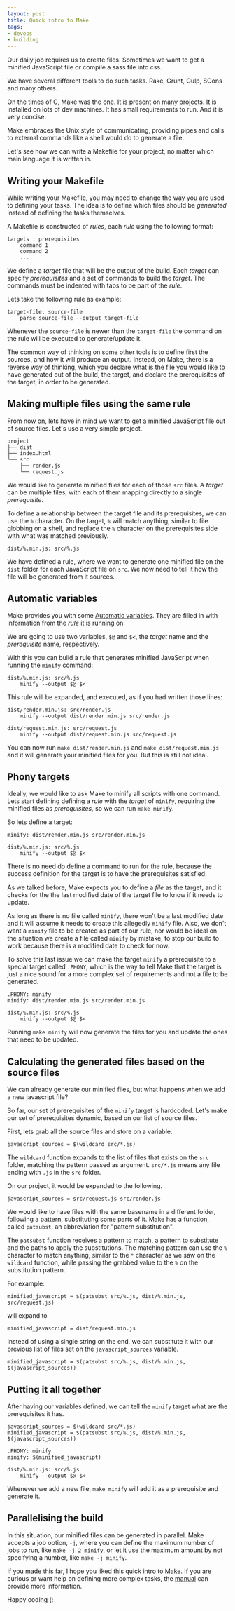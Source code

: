 ```yaml
---
layout: post
title: Quick intro to Make
tags:
- devops
- building
---
```


Our daily job requires us to create files.
Sometimes we want to get a minified JavaScript file or compile a sass file into css.

We have several different tools to do such tasks. Rake, Grunt, Gulp, SCons and many others.

On the times of C, Make was the one.
It is present on many projects.
It is installed on lots of dev machines.
It has small requirements to run.
And it is very concise.

Make embraces the Unix style of communicating,
  providing pipes and calls to external commands like a shell would do to generate a file.

Let's see how we can write a Makefile for your project,
  no matter which main language it is written in.

## Writing your Makefile

While writing your Makefile,
  you may need to change the way you are used to defining your tasks.
The idea is to define which files should be _generated_ instead of defining the tasks themselves.


A Makefile is constructed of _rules_, each _rule_ using the following format:

```make
targets : prerequisites
    command 1
    command 2
    ...
```

We define a _target_ file that will be the output of the build.
Each _target_ can specify _prerequisites_ and a set of commands to build the _target_.
The commands must be indented with tabs to be part of the _rule_.

Lets take the following rule as example:

```make
target-file: source-file
    parse source-file --output target-file 
```
Whenever the `source-file` is newer than the `target-file` the command on the rule will be executed to generate/update it.

The common way of thinking on some other tools is to define first the sources, and how it will produce an output.
Instead, on Make, there is a reverse way of thinking, 
   which you declare what is the file you would like to have generated out of the build, the target,
   and declare the prerequisites of the target, in order to be generated.


## Making multiple files using the same rule

From now on, lets have in mind we want to get a minified JavaScript file out of source files.
Let's use a very simple project.

```
project
├── dist
├── index.html
└── src
    ├── render.js
    └── request.js
```

We would like to generate minified files for each of those `src` files.
A _target_ can be multiple files,
  with each of them mapping directly to a single _prerequisite_.

To define a relationship between the target file and its prerequisites,
   we can use the `%` character.
On the target, `%` will match anything,
   similar to file globbing on a shell,
   and replace the `%` character on the prerequisites side with what was matched previously.

```make
dist/%.min.js: src/%.js
```

We have defined a rule, where we want to generate one minified file on the `dist` folder for each JavaScript file on `src`.
We now need to tell it how the file will be generated from it sources.


## Automatic variables

Make provides you with some [Automatic variables](https://www.gnu.org/software/make/manual/make.html#Automatic-Variables).
They are filled in with information from the _rule_ it is running on.

We are going to use two variables, `$@` and `$<`, the _target_ name and the _prerequisite_ name, respectively.

With this you can build a rule that generates minified JavaScript when running the `minify` command:

```make
dist/%.min.js: src/%.js
    minify --output $@ $<
```

This rule will be expanded, and executed, as if you had written those lines:

```make
dist/render.min.js: src/render.js
    minify --output dist/render.min.js src/render.js

dist/request.min.js: src/request.js
    minify --output dist/request.min.js src/request.js
```

You can now run `make dist/render.min.js` and `make dist/request.min.js` and it will generate your minified files for you.
But this is still not ideal.

## Phony targets

Ideally, we would like to ask Make to minify all scripts with one command.
Lets start defining defining a _rule_ with the _target_ of `minify`,
     requiring the minified files as _prerequisites_,
     so we can run `make minify`.

So lets define a target:

```make
minify: dist/render.min.js src/render.min.js

dist/%.min.js: src/%.js
    minify --output $@ $<
```

There is no need do define a command to run for the rule,
      because the success definition for the target is to have the prerequisites satisfied.

As we talked before,
   Make expects you to define a _file_ as the target,
   and it checks for the the last modified date of the target file to know if it needs to update.

As long as there is no file called `minify`,
   there won't be a last modified date and it will assume it needs to create this allegedly `minify` file.
Also,
  we don't want a `minify` file to be created as part of our rule,
  nor would be ideal on the situation we create a file called `minify` by mistake,
  to stop our build to work because there is a modified date to check for now.

To solve this last issue we can make the target `minify` a prerequisite to a special target called `.PHONY`,
  which is the way to tell Make that the target is just a nice sound for a more complex set of requirements and not a file to be generated.

```make
.PHONY: minify
minify: dist/render.min.js src/render.min.js

dist/%.min.js: src/%.js
    minify --output $@ $<
```

Running `make minify` will now generate the files for you and update the ones that need to be updated.

## Calculating the generated files based on the source files

We can already generate our minified files,
  but what happens when we add a new javascript file?

So far, our set of prerequisites of the `minify` target is hardcoded.
Let's make our set of prerequisites dynamic, based on our list of source files.

First, lets grab all the source files and store on a variable.

```make
javascript_sources = $(wildcard src/*.js)
```

The `wildcard` function expands to the list of files that exists on the `src` folder, matching the pattern passed as argument. 
`src/*.js` means any file ending with `.js` in the `src` folder.

On our project, it would be expanded to the following.

```make
javascript_sources = src/request.js src/render.js
```

We would like to have files with the same basename in a different folder,
  following a pattern, substituting some parts of it.
Make has a function, called `patsubst`, an abbreviation for "pattern substitution".

The `patsubst` function receives a pattern to match, a pattern to substitute and the paths to apply the substitutions.
  The matching pattern can use the `%` character to match anything,
  similar to the `*` character as we saw on the `wildcard` function,
  while passing the grabbed value to the `%` on the substitution pattern.

For example:

```make
minified_javascript = $(patsubst src/%.js, dist/%.min.js, src/request.js)
```

will expand to

```make
minified_javascript = dist/request.min.js
```

Instead of using a single string on the end, we can substitute it with our previous list of files set on the `javascript_sources` variable.

```make
minified_javascript = $(patsubst src/%.js, dist/%.min.js, $(javascript_sources))
```

## Putting it all together

After having our variables defined, we can tell the `minify` target what are the prerequisites it has.

```make
javascript_sources = $(wildcard src/*.js)
minified_javascript = $(patsubst src/%.js, dist/%.min.js, $(javascript_sources))

.PHONY: minify
minify: $(minified_javascript)

dist/%.min.js: src/%.js
    minify --output $@ $<
```

Whenever we add a new file, `make minify` will add it as a prerequisite and generate it.


## Parallelising the build

In this situation, our minified files can be generated in parallel.
Make accepts a job option,
    `-j`,
  where you can define the maximum number of jobs to run,
    like `make -j 2 minify`,
  or let it use the maximum amount by not specifying a number,
    like `make -j minify`.

If you made this far, I hope you liked this quick intro to Make.
If you are curious or want help on defining more complex tasks, the [manual](http://gnu.org/software/make/manual/make.html) can provide more information. 

Happy coding (:
